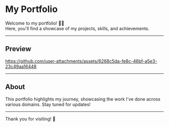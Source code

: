 # My Portfolio

Welcome to my portfolio! 🎨🚀  
Here, you'll find a showcase of my projects, skills, and achievements.  

---

## Preview  


https://github.com/user-attachments/assets/6268c5da-fe8c-46bf-a5e3-23c49aa16448


---

## About  

This portfolio highlights my journey, showcasing the work I've done across various domains. Stay tuned for updates!  

---  


Thank you for visiting! 🌟
